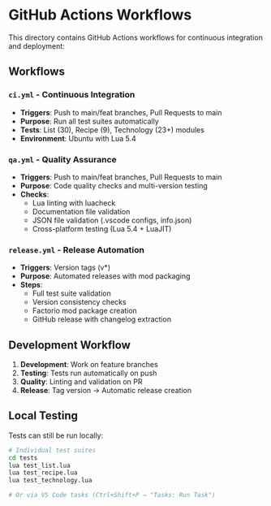 # GitHub Actions Workflows

This directory contains GitHub Actions workflows for continuous integration and deployment:

## Workflows

### `ci.yml` - Continuous Integration

- **Triggers**: Push to main/feat branches, Pull Requests to main
- **Purpose**: Run all test suites automatically
- **Tests**: List (30), Recipe (9), Technology (23+) modules
- **Environment**: Ubuntu with Lua 5.4

### `qa.yml` - Quality Assurance

- **Triggers**: Push to main/feat branches, Pull Requests to main
- **Purpose**: Code quality checks and multi-version testing
- **Checks**:
  - Lua linting with luacheck
  - Documentation file validation
  - JSON file validation (.vscode configs, info.json)
  - Cross-platform testing (Lua 5.4 + LuaJIT)

### `release.yml` - Release Automation

- **Triggers**: Version tags (v*)
- **Purpose**: Automated releases with mod packaging
- **Steps**:
  - Full test suite validation
  - Version consistency checks
  - Factorio mod package creation
  - GitHub release with changelog extraction

## Development Workflow

1. **Development**: Work on feature branches
2. **Testing**: Tests run automatically on push
3. **Quality**: Linting and validation on PR
4. **Release**: Tag version → Automatic release creation

## Local Testing

Tests can still be run locally:

```bash
# Individual test suites
cd tests
lua test_list.lua
lua test_recipe.lua
lua test_technology.lua

# Or via VS Code tasks (Ctrl+Shift+P → "Tasks: Run Task")
```

